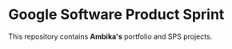 # Google Software Product Sprint

This repository contains <b>Ambika's</b> portfolio and SPS projects.
